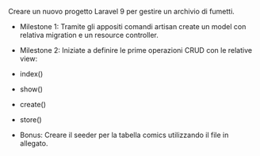 Creare un nuovo progetto Laravel 9 per gestire un archivio di fumetti.
- Milestone 1:
Tramite gli appositi comandi artisan create un model con relativa migration e un resource controller.

- Milestone 2:
Iniziate a definire le prime operazioni CRUD con le relative view:
- index()
- show()
- create()
- store()

- Bonus:
Creare il seeder per la tabella comics utilizzando il file in allegato.